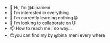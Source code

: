 - 👋 Hi, I’m @binameni
- 👀 I’m interested in everything
- 🌱 I’m currently learning nothing😂
- 💞️ I’m looking to collaborate on UI
- 📫 How to reach me : no way...
- 😉you can find my by @bina_meni every where

<!---
binameni/binameni is a ✨ special ✨ repository because its `README.md` (this file) appears on your GitHub profile.
You can click the Preview link to take a look at your changes.
--->
